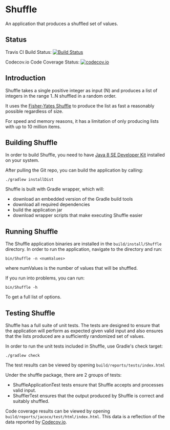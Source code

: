 Shuffle
=======

An application that produces a shuffled set of values.

Status
------

Travis CI Build Status: [![Build Status](https://travis-ci.org/oneam/Shuffle.svg?branch=master)](https://travis-ci.org/oneam/Shuffle)

Codecov.io Code Coverage Status: [![codecov.io](https://codecov.io/github/oneam/Shuffle/coverage.svg?branch=master)](https://codecov.io/github/oneam/Shuffle?branch=master)

Introduction
------------

Shuffle takes a single positive integer as input (N) and produces a list of integers in the range 1..N shuffled in a random order.

It uses the [Fisher-Yates Shuffle](https://en.wikipedia.org/wiki/Fisher-Yates_shuffle) to produce the list as fast a reasonably possible regardless of size.

For speed and memory reasons, it has a limitation of only producing lists with up to 10 million items.

Building Shuffle
----------------

In order to build Shuffle, you need to have [Java 8 SE Developer Kit](http://www.oracle.com/technetwork/java/javase/overview/index.html) installed on your system.

After pulling the Git repo, you can build the application by calling:

```
./gradlew installDist
```

Shuffle is built with Gradle wrapper, which will:

* download an embedded version of the Gradle build tools
* download all required dependencies
* build the application jar
* download wrapper scripts that make executing Shuffle easier

Running Shuffle
---------------

The Shuffle application binaries are installed in the `build/install/Shuffle` directory. In order to run the application, navigate to the directory and run:

```
bin/Shuffle -n <numValues>
```

where numValues is the number of values that will be shuffled.

If you run into problems, you can run:

```
bin/Shuffle -h
```

To get a full list of options.

Testing Shuffle
---------------

Shuffle has a full suite of unit tests. The tests are designed to ensure that the application will perform as expected given valid input and also ensures that the lists produced are a sufficiently randomized set of values.

In order to run the unit tests included in Shuffle, use Gradle's check target:

```
./gradlew check
```

The test results can be viewed by opening `build/reports/tests/index.html`

Under the shuffle package, there are 2 groups of tests:

* ShuffleApplicationTest tests ensure that Shuffle accepts and processes valid input.
* ShufflerTest ensures that the output produced by Shuffle is correct and suitably shuffled.

Code coverage results can be viewed by opening `build/reports/jacoco/test/html/index.html`. This data is a reflection of the data reported by [Codecov.io](https://codecov.io/github/oneam/Shuffle/coverage.svg?branch=master).
